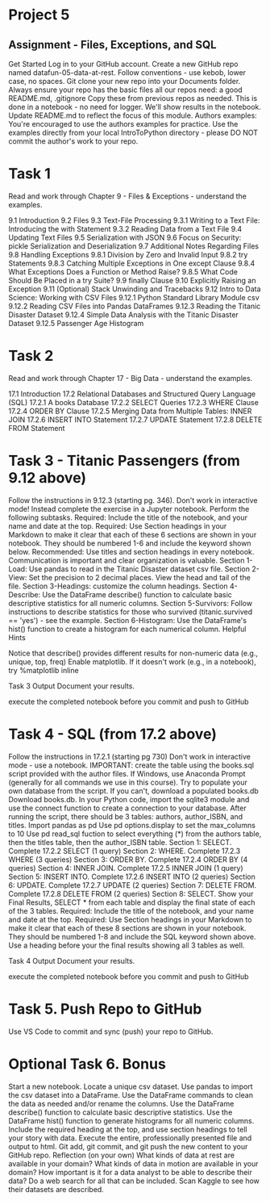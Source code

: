 # Project 5
## Assignment - Files, Exceptions, and SQL

Get Started
Log in to your GitHub account. 
Create a new GitHub repo named datafun-05-data-at-rest. Follow conventions - use kebob, lower case, no spaces. 
Git clone your new repo into your Documents folder. 
Always ensure your repo has the basic files all our repos need:
a good README.md,
.gitignore
Copy these from previous repos as needed. This is done in a notebook - no need for logger. We'll show results in the notebook.
Update README.md to reflect the focus of this module. 
Authors examples: You're encouraged to use the authors examples for practice. Use the examples directly from your local IntroToPython directory - please DO NOT commit the author's work to your repo. 

# Task 1
Read and work through Chapter 9 - Files & Exceptions - understand the examples. 

9.1 Introduction
9.2 Files
9.3 Text-File Processing
9.3.1 Writing to a Text File: Introducing the with Statement
9.3.2 Reading Data from a Text File
9.4 Updating Text Files
9.5 Serialization with JSON
9.6 Focus on Security: pickle Serialization and Deserialization
9.7 Additional Notes Regarding Files
9.8 Handling Exceptions
9.8.1 Division by Zero and Invalid Input
9.8.2 try Statements
9.8.3 Catching Multiple Exceptions in One except Clause
9.8.4 What Exceptions Does a Function or Method Raise?
9.8.5 What Code Should Be Placed in a try Suite?
9.9 finally Clause
9.10 Explicitly Raising an Exception
9.11 (Optional) Stack Unwinding and Tracebacks
9.12 Intro to Data Science: Working with CSV Files
9.12.1 Python Standard Library Module csv
9.12.2 Reading CSV Files into Pandas DataFrames
9.12.3 Reading the Titanic Disaster Dataset
9.12.4 Simple Data Analysis with the Titanic Disaster Dataset
9.12.5 Passenger Age Histogram
# Task 2
Read and work through Chapter 17 - Big Data - understand the examples. 

17.1 Introduction
17.2 Relational Databases and Structured Query Language (SQL)
17.2.1 A books Database
17.2.2 SELECT Queries
17.2.3 WHERE Clause
17.2.4 ORDER BY Clause
17.2.5 Merging Data from Multiple Tables: INNER JOIN
17.2.6 INSERT INTO Statement
17.2.7 UPDATE Statement
17.2.8 DELETE FROM Statement
 

# Task 3 - Titanic Passengers (from 9.12 above)
Follow the instructions in 9.12.3 (starting pg. 346).
Don't work in interactive mode!
Instead complete the exercise in a Jupyter notebook. 
Perform the following subtasks.
Required: Include the title of the notebook, and your name and date at the top.
Required: Use Section headings in your Markdown to make it clear that each of these 6 sections are shown in your notebook. They should be numbered 1-6 and include the keyword shown below.
Recommended: Use titles and section headings in every notebook. Communication is important and clear organization is valuable.
Section 1-Load: Use pandas to read in the Titanic Disaster dataset csv file.
Section 2-View: Set the precision to 2 decimal places. View the head and tail of the file.
Section 3-Headings: customize the column headings.
Section 4-Describe: Use the DataFrame describe() function to calculate basic descriptive statistics for all numeric columns. 
Section 5-Survivors: Follow instructions to describe statistics for those who survived (titanic.survived == 'yes') - see the example. 
Section 6-Histogram: Use the DataFrame's hist() function to create a histogram for each numerical column.
Helpful Hints

Notice that describe() provides different results for non-numeric data (e.g., unique, top, freq)
Enable matplotlib. If it doesn't work (e.g., in a notebook), try 
%matplotlib inline
 

Task 3 Output
Document your results.

execute the completed notebook before you commit and push to GitHub
 

# Task 4 - SQL (from 17.2 above)
Follow the instructions in 17.2.1 (starting pg 730) 
Don't work in interactive mode - use a notebook.
IMPORTANT: create the table using the books.sql script provided with the author files. 
If Windows, use Anaconda Prompt (generally for all commands we use in this course).
Try to populate your own database from the script. If you can't, download a populated books.db Download books.db.
In your Python code, import the sqlite3 module and use the connect function to create a connection to your database.
After running the script, there should be 3 tables: authors, author_ISBN, and titles. 
Import pandas as pd
Use pd options.display to set the max_columns to 10
Use pd read_sql fuction to select everything (*) from the authors table, then the titles table, then the author_ISBN table.
Section 1: SELECT. Complete 17.2.2 SELECT (1 query)
Section 2: WHERE. Complete 17.2.3 WHERE (3 queries)
Section 3: ORDER BY. Complete 17.2.4 ORDER BY (4 queries)
Section 4: INNER JOIN. Complete 17.2.5 INNER JOIN (1 query)
Section 5: INSERT INTO. Complete 17.2.6 INSERT INTO (2 queries)
Section 6: UPDATE. Complete 17.2.7 UPDATE (2 queries)
Section 7: DELETE FROM. Complete 17.2.8 DELETE FROM (2 queries)
Section 8: SELECT. Show your Final Results, SELECT * from each table and display the final state of each of the 3 tables.
Required: Include the title of the notebook, and your name and date at the top.
Required: Use Section headings in your Markdown to make it clear that each of these 8 sections are shown in your notebook. They should be numbered 1-8 and include the SQL keyword shown above. Use a heading before your the final results showing all 3 tables as well. 
 

Task 4 Output
Document your results.

execute the completed notebook before you commit and push to GitHub
# Task 5. Push Repo to GitHub
Use VS Code to commit and sync (push) your repo to GitHub.

# Optional Task 6. Bonus
Start a new notebook.
Locate a unique csv dataset. 
Use pandas to import the csv dataset into a DataFrame.
Use the DataFrame commands to clean the data as needed and/or rename the columns.
Use the DataFrame describe() function to calculate basic descriptive statistics. 
Use the DataFrame hist() function to generate histograms for all numeric columns. 
Include the required heading at the top, and use section headings to tell your story with data. 
Execute the entire, professionally presented file and output to html. 
Git add, git commit, and git push the new content to your GitHub repo. 
Reflection (on your own)
What kinds of data at rest are available in your domain?
What kinds of data in motion are available in your domain? 
How important is it for a data analyst to be able to describe their data?  Do a web search for all that can be included.
Scan Kaggle to see how their datasets are described. 
